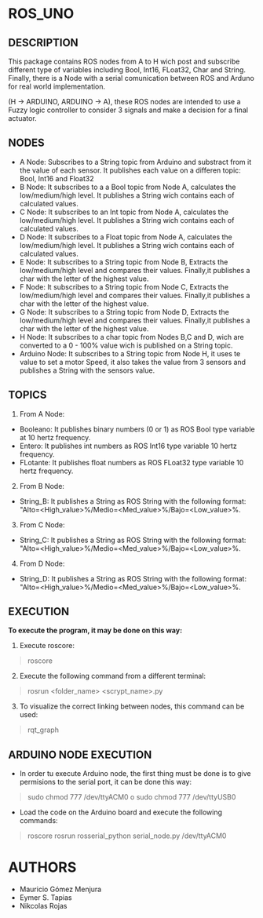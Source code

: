 # ROS_UNO

## DESCRIPTION


This package contains ROS nodes from A to H wich post and subscribe different type of variables including Bool, Int16, FLoat32, Char and String.
Finally, there is a Node with a serial comunication between ROS and Arduno for real world implementation.

(H -> ARDUINO, ARDUINO -> A), these ROS nodes are intended to use a Fuzzy logic controller to consider 3 signals and make a decision for a final actuator.

## NODES

- A Node: Subscribes to a String topic from Arduino and substract from it the value of each sensor. It publishes each value on a differen topic: Bool, Int16 and Float32  
- B Node: It subscribes to a a Bool topic from Node A, calculates the low/medium/high level. It publishes a String wich contains each of calculated values.
- C Node: It subscribes to an Int topic from Node A, calculates the low/medium/high level. It publishes a String wich contains each of calculated values.
- D Node: It subscribes to a Float topic from Node A, calculates the low/medium/high level. It publishes a String wich contains each of calculated values.
- E Node: It subscribes to a String topic from Node B, Extracts the low/medium/high level and compares their values. Finally,it publishes a char with the letter of the highest value.
- F Node: It subscribes to a String topic from Node C, Extracts the low/medium/high level and compares their values. Finally,it publishes a char with the letter of the highest value.
- G Node: It subscribes to a String topic from Node D, Extracts the low/medium/high level and compares their values. Finally,it publishes a char with the letter of the highest value.
- H Node: It subscribes to a char topic from Nodes B,C and D, wich are converted to a 0 - 100% value wich is published on a String topic.
- Arduino Node: It subscribes to a String topic from Node H, it uses te value to set a motor Speed, it also takes the value from 3 sensors and publishes a String with the sensors value. 

## TOPICS

1. From A Node:

- Booleano: It publishes binary numbers (0 or 1) as ROS Bool type variable at 10 hertz frequency. 
- Entero: It publishes int numbers as ROS Int16 type variable 10 hertz frequency. 
- FLotante: It publishes float numbers as ROS FLoat32 type variable 10 hertz frequency. 
2. From B Node: 
- String_B: It publishes a String as ROS String with the following format: "Alto=<High_value>%/Medio=<Med_value>%/Bajo=<Low_value>%.

3. From C Node: 
- String_C: It publishes a String as ROS String with the following format: "Alto=<High_value>%/Medio=<Med_value>%/Bajo=<Low_value>%.

4. From D Node: 
- String_D: It publishes a String as ROS String with the following format: "Alto=<High_value>%/Medio=<Med_value>%/Bajo=<Low_value>%.
## EXECUTION

**To execute the program, it may be done on this way:**

1. Execute roscore:
> roscore

2. Execute the following command from a different terminal:
> rosrun <folder_name> <scrypt_name>.py

3. To visualize the correct linking between nodes, this command can be used:
> rqt_graph

## ARDUINO NODE EXECUTION

- In order tu execute Arduino node, the first thing must be done is to give permisions to the serial port, it can be done this way:
> sudo chmod 777 /dev/ttyACM0
o
> sudo chmod 777 /dev/ttyUSB0

- Load the code on the Arduino board and execute the following commands:
> roscore
> rosrun rosserial_python serial_node.py /dev/ttyACM0 


# AUTHORS

- Mauricio Gómez Menjura
- Eymer S. Tapias
- Nikcolas Rojas
